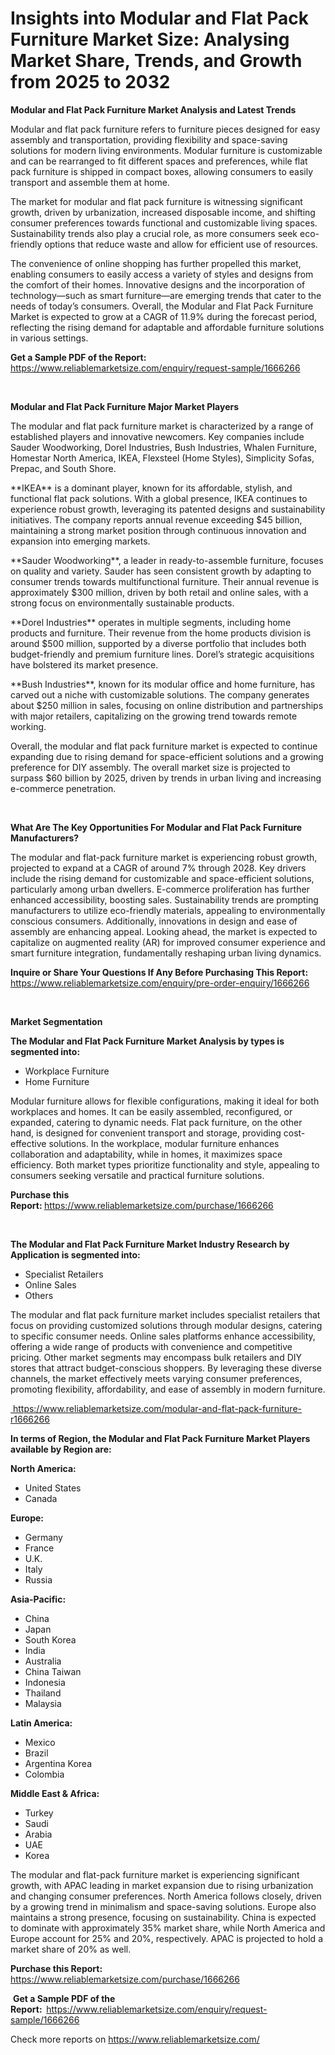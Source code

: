 <p><h1>Insights into Modular and Flat Pack Furniture Market Size: Analysing Market Share, Trends, and Growth from 2025 to 2032</h1></p><p><strong>Modular and Flat Pack Furniture Market Analysis and Latest Trends</strong></p>
<p><p>Modular and flat pack furniture refers to furniture pieces designed for easy assembly and transportation, providing flexibility and space-saving solutions for modern living environments. Modular furniture is customizable and can be rearranged to fit different spaces and preferences, while flat pack furniture is shipped in compact boxes, allowing consumers to easily transport and assemble them at home.</p><p>The market for modular and flat pack furniture is witnessing significant growth, driven by urbanization, increased disposable income, and shifting consumer preferences towards functional and customizable living spaces. Sustainability trends also play a crucial role, as more consumers seek eco-friendly options that reduce waste and allow for efficient use of resources. </p><p>The convenience of online shopping has further propelled this market, enabling consumers to easily access a variety of styles and designs from the comfort of their homes. Innovative designs and the incorporation of technology—such as smart furniture—are emerging trends that cater to the needs of today’s consumers. Overall, the Modular and Flat Pack Furniture Market is expected to grow at a CAGR of 11.9% during the forecast period, reflecting the rising demand for adaptable and affordable furniture solutions in various settings.</p></p>
<p><strong>Get a Sample PDF of the Report:&nbsp;</strong> <a href="https://www.reliablemarketsize.com/enquiry/request-sample/1666266?utm_campaign=1879&utm_medium=2&utm_source=Github&utm_content=ia&utm_term=09022025&utm_id=modular-and-flat-pack-furniture">https://www.reliablemarketsize.com/enquiry/request-sample/1666266</a></p>
<p>&nbsp;</p>
<p><strong>Modular and Flat Pack Furniture Major Market Players</strong></p>
<p><p>The modular and flat pack furniture market is characterized by a range of established players and innovative newcomers. Key companies include Sauder Woodworking, Dorel Industries, Bush Industries, Whalen Furniture, Homestar North America, IKEA, Flexsteel (Home Styles), Simplicity Sofas, Prepac, and South Shore.</p><p>**IKEA** is a dominant player, known for its affordable, stylish, and functional flat pack solutions. With a global presence, IKEA continues to experience robust growth, leveraging its patented designs and sustainability initiatives. The company reports annual revenue exceeding $45 billion, maintaining a strong market position through continuous innovation and expansion into emerging markets.</p><p>**Sauder Woodworking**, a leader in ready-to-assemble furniture, focuses on quality and variety. Sauder has seen consistent growth by adapting to consumer trends towards multifunctional furniture. Their annual revenue is approximately $300 million, driven by both retail and online sales, with a strong focus on environmentally sustainable products.</p><p>**Dorel Industries** operates in multiple segments, including home products and furniture. Their revenue from the home products division is around $500 million, supported by a diverse portfolio that includes both budget-friendly and premium furniture lines. Dorel’s strategic acquisitions have bolstered its market presence.</p><p>**Bush Industries**, known for its modular office and home furniture, has carved out a niche with customizable solutions. The company generates about $250 million in sales, focusing on online distribution and partnerships with major retailers, capitalizing on the growing trend towards remote working.</p><p>Overall, the modular and flat pack furniture market is expected to continue expanding due to rising demand for space-efficient solutions and a growing preference for DIY assembly. The overall market size is projected to surpass $60 billion by 2025, driven by trends in urban living and increasing e-commerce penetration.</p></p>
<p>&nbsp;</p>
<p><strong>What Are The Key Opportunities For Modular and Flat Pack Furniture Manufacturers?</strong></p>
<p><p>The modular and flat-pack furniture market is experiencing robust growth, projected to expand at a CAGR of around 7% through 2028. Key drivers include the rising demand for customizable and space-efficient solutions, particularly among urban dwellers. E-commerce proliferation has further enhanced accessibility, boosting sales. Sustainability trends are prompting manufacturers to utilize eco-friendly materials, appealing to environmentally conscious consumers. Additionally, innovations in design and ease of assembly are enhancing appeal. Looking ahead, the market is expected to capitalize on augmented reality (AR) for improved consumer experience and smart furniture integration, fundamentally reshaping urban living dynamics.</p></p>
<p><strong>Inquire or Share Your Questions If Any Before Purchasing This Report:</strong> <a href="https://www.reliablemarketsize.com/enquiry/pre-order-enquiry/1666266?utm_campaign=1879&utm_medium=2&utm_source=Github&utm_content=ia&utm_term=09022025&utm_id=modular-and-flat-pack-furniture">https://www.reliablemarketsize.com/enquiry/pre-order-enquiry/1666266</a></p>
<p>&nbsp;</p>
<p><strong>Market Segmentation</strong></p>
<p><strong>The Modular and Flat Pack Furniture Market Analysis by types is segmented into:</strong></p>
<p><ul><li>Workplace Furniture</li><li>Home Furniture</li></ul></p>
<p><p>Modular furniture allows for flexible configurations, making it ideal for both workplaces and homes. It can be easily assembled, reconfigured, or expanded, catering to dynamic needs. Flat pack furniture, on the other hand, is designed for convenient transport and storage, providing cost-effective solutions. In the workplace, modular furniture enhances collaboration and adaptability, while in homes, it maximizes space efficiency. Both market types prioritize functionality and style, appealing to consumers seeking versatile and practical furniture solutions.</p></p>
<p><strong>Purchase this Report:&nbsp;</strong><a href="https://www.reliablemarketsize.com/purchase/1666266?utm_campaign=1879&utm_medium=2&utm_source=Github&utm_content=ia&utm_term=09022025&utm_id=modular-and-flat-pack-furniture">https://www.reliablemarketsize.com/purchase/1666266</a></p>
<p>&nbsp;</p>
<p><strong>The Modular and Flat Pack Furniture Market Industry Research by Application is segmented into:</strong></p>
<p><ul><li>Specialist Retailers</li><li>Online Sales</li><li>Others</li></ul></p>
<p><p>The modular and flat pack furniture market includes specialist retailers that focus on providing customized solutions through modular designs, catering to specific consumer needs. Online sales platforms enhance accessibility, offering a wide range of products with convenience and competitive pricing. Other market segments may encompass bulk retailers and DIY stores that attract budget-conscious shoppers. By leveraging these diverse channels, the market effectively meets varying consumer preferences, promoting flexibility, affordability, and ease of assembly in modern furniture.</p></p>
<p><a href="https://www.reliablemarketsize.com/modular-and-flat-pack-furniture-r1666266?utm_campaign=1879&utm_medium=2&utm_source=Github&utm_content=ia&utm_term=09022025&utm_id=modular-and-flat-pack-furniture">&nbsp;https://www.reliablemarketsize.com/modular-and-flat-pack-furniture-r1666266</a></p>
<p><strong>In terms of Region, the Modular and Flat Pack Furniture Market Players available by Region are:</strong></p>
<p>
    <p> <strong> North America: </strong>
        <ul>
            <li>United States</li>
            <li>Canada</li>
        </ul>
        </p> 
    <p> <strong> Europe: </strong>
        <ul>
            <li>Germany</li>
            <li>France</li>
            <li>U.K.</li>
            <li>Italy</li>
            <li>Russia</li>
        </ul>
        </p> 
    <p> <strong> Asia-Pacific: </strong>
        <ul>
            <li>China</li>
            <li>Japan</li>
            <li>South Korea</li>
            <li>India</li>
            <li>Australia</li>
            <li>China Taiwan</li>
            <li>Indonesia</li>
            <li>Thailand</li>
            <li>Malaysia</li>
        </ul>
        </p> 
    <p> <strong> Latin America: </strong>
        <ul>
            <li>Mexico</li>
            <li>Brazil</li>
            <li>Argentina Korea</li>
            <li>Colombia</li>
        </ul>
        </p> 
    <p> <strong> Middle East & Africa: </strong>
        <ul>
            <li>Turkey</li>
            <li>Saudi</li>
            <li>Arabia</li>
            <li>UAE</li>
            <li>Korea</li>
        </ul>
    </p>
    </p>
<p><p>The modular and flat-pack furniture market is experiencing significant growth, with APAC leading in market expansion due to rising urbanization and changing consumer preferences. North America follows closely, driven by a growing trend in minimalism and space-saving solutions. Europe also maintains a strong presence, focusing on sustainability. China is expected to dominate with approximately 35% market share, while North America and Europe account for 25% and 20%, respectively. APAC is projected to hold a market share of 20% as well.</p></p>
<p><strong>Purchase this Report: </strong><a href="https://www.reliablemarketsize.com/purchase/1666266?utm_campaign=1879&utm_medium=2&utm_source=Github&utm_content=ia&utm_term=09022025&utm_id=modular-and-flat-pack-furniture">https://www.reliablemarketsize.com/purchase/1666266</a></p>
<p>&nbsp;<strong>Get a Sample PDF of the Report:&nbsp;&nbsp;</strong><a href="https://www.reliablemarketsize.com/enquiry/request-sample/1666266?utm_campaign=1879&utm_medium=2&utm_source=Github&utm_content=ia&utm_term=09022025&utm_id=modular-and-flat-pack-furniture">https://www.reliablemarketsize.com/enquiry/request-sample/1666266</a></p>
<p><strong></strong></p>
<p>Check more reports on <a href="https://www.reliablemarketsize.com/?utm_campaign=1879&utm_medium=2&utm_source=Github&utm_content=ia&utm_term=09022025&utm_id=modular-and-flat-pack-furniture">https://www.reliablemarketsize.com/</a></p>